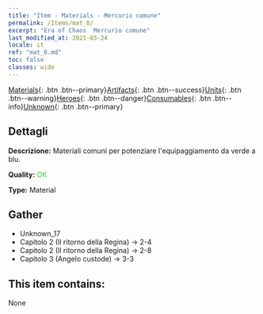 ```yaml
---
title: "Item - Materials - Mercurio comune"
permalink: /Items/mat_8/
excerpt: "Era of Chaos  Mercurio comune"
last_modified_at: 2021-03-24
locale: it
ref: "mat_8.md"
toc: false
classes: wide
---
```

 [Materials](/it/Items/){: .btn .btn--primary}[Artifacts](/it/Items/Artifacts/){: .btn .btn--success}[Units](/it/Items/Units/){: .btn .btn--warning}[Heroes](/it/Items/Heroes/){: .btn .btn--danger}[Consumables](/it/Items/Consumables/){: .btn .btn--info}[Unknown](/it/Items/Unknown/){: .btn .btn--primary}

## Dettagli
 **Descrizione:** Materiali comuni per potenziare l'equipaggiamento da verde a blu.

 **Quality:** <span style="color: #32CD32">OK</span>

 **Type:** Material

## Gather

*    Unknown_17 
*    Capitolo 2 (Il ritorno della Regina) -> 2-4 
*    Capitolo 2 (Il ritorno della Regina) -> 2-8 
*    Capitolo 3 (Angelo custode) -> 3-3 

## This item contains:

  None

